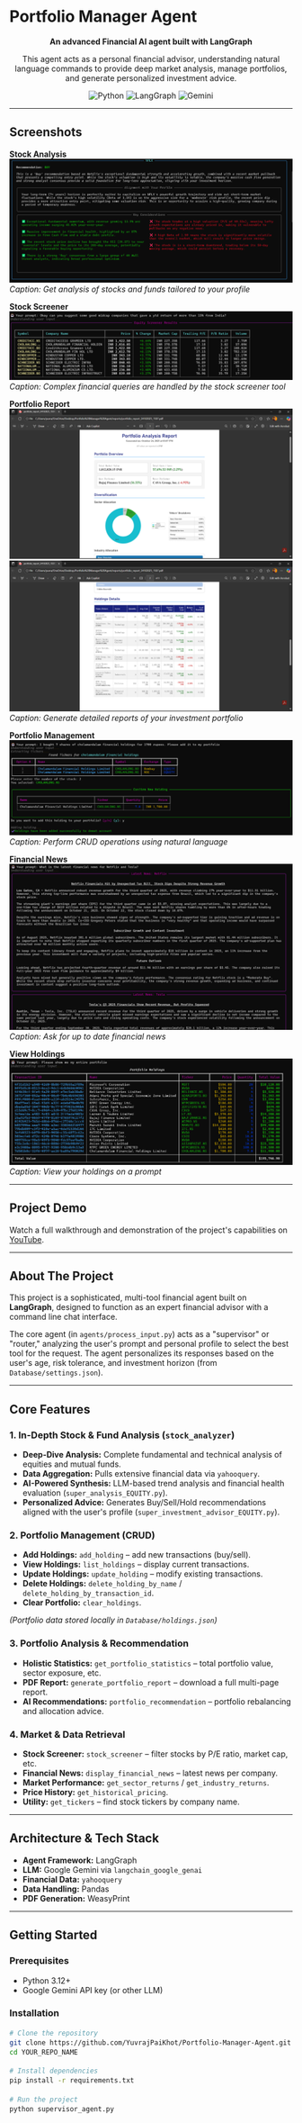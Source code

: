# Portfolio Manager Agent

<p align="center"><b>An advanced Financial AI agent built with LangGraph</b></p>
<p align="center">
This agent acts as a personal financial advisor, understanding natural language commands to provide deep market analysis, manage portfolios, and generate personalized investment advice.
</p>

<p align="center">
<img alt="Python" src="https://img.shields.io/badge/Python-3.12%2B-blue?style=for-the-badge&logo=python&logoColor=white"/>
<img alt="LangGraph" src="https://img.shields.io/badge/LangGraph-0.3%2B-blueviolet?style=for-the-badge&logo=langchain&logoColor=white"/>
<img alt="Gemini" src="https://img.shields.io/badge/Google%20Gemini-API-orange?style=for-the-badge&logo=google&logoColor=white"/>
</p>

---

## Screenshots

**Stock Analysis**
![stock_recommendations](assets/stock_recommendations.png)  
*Caption: Get analysis of stocks and funds tailored to your profile*  

**Stock Screener**  
![Stock Screener](assets/screener.png)
*Caption: Complex financial queries are handled by the stock screener tool*  

**Portfolio Report** 
![Portfolio Report](assets/report.png)
![Portfolio Report](assets/report2.png) 
*Caption: Generate detailed reports of your investment portfolio*  

**Portfolio Management** 
![portfolio Add](assets/portfolio_add.png) 
*Caption: Perform CRUD operations using natural language* 

**Financial News**
![Financial News](assets/financial_news.png)
*Caption: Ask for up to date financial news*

**View Holdings**
![View Holdings](assets/holdings.png)
*Caption: View your holdings on a prompt*

---

## Project Demo

Watch a full walkthrough and demonstration of the project's capabilities on [YouTube](https://www.youtube.com/watch?v=GgYLoVwLWhI).

---

## About The Project

This project is a sophisticated, multi-tool financial agent built on **LangGraph**, designed to function as an expert financial advisor with a command line chat interface.

The core agent (in `agents/process_input.py`) acts as a "supervisor" or "router," analyzing the user's prompt and personal profile to select the best tool for the request. The agent personalizes its responses based on the user's age, risk tolerance, and investment horizon (from `Database/settings.json`).

---

## Core Features

### 1. In-Depth Stock & Fund Analysis (`stock_analyzer`)
- **Deep-Dive Analysis:** Complete fundamental and technical analysis of equities and mutual funds.  
- **Data Aggregation:** Pulls extensive financial data via `yahooquery`.  
- **AI-Powered Synthesis:** LLM-based trend analysis and financial health evaluation (`super_analysis_EQUITY.py`).  
- **Personalized Advice:** Generates Buy/Sell/Hold recommendations aligned with the user's profile (`super_investment_advisor_EQUITY.py`).

### 2. Portfolio Management (CRUD)
- **Add Holdings:** `add_holding` – add new transactions (buy/sell).  
- **View Holdings:** `list_holdings` – display current transactions.  
- **Update Holdings:** `update_holding` – modify existing transactions.  
- **Delete Holdings:** `delete_holding_by_name` / `delete_holding_by_transaction_id`.  
- **Clear Portfolio:** `clear_holdings`.  

*(Portfolio data stored locally in `Database/holdings.json`)*

### 3. Portfolio Analysis & Recommendation
- **Holistic Statistics:** `get_portfolio_statistics` – total portfolio value, sector exposure, etc.
- **PDF Report:** `generate_portfolio_report` – download a full multi-page report.  
- **AI Recommendations:** `portfolio_recommendation` – portfolio rebalancing and allocation advice.

### 4. Market & Data Retrieval
- **Stock Screener:** `stock_screener` – filter stocks by P/E ratio, market cap, etc.  
- **Financial News:** `display_financial_news` – latest news per company.  
- **Market Performance:** `get_sector_returns` / `get_industry_returns`.  
- **Price History:** `get_historical_pricing`.  
- **Utility:** `get_tickers` – find stock tickers by company name.

---

## Architecture & Tech Stack

- **Agent Framework:** LangGraph  
- **LLM:** Google Gemini via `langchain_google_genai`  
- **Financial Data:** `yahooquery`  
- **Data Handling:** Pandas  
- **PDF Generation:** WeasyPrint 


---

## Getting Started

### Prerequisites
- Python 3.12+  
- Google Gemini API key (or other LLM)

### Installation
```bash
# Clone the repository
git clone https://github.com/YuvrajPaiKhot/Portfolio-Manager-Agent.git
cd YOUR_REPO_NAME

# Install dependencies
pip install -r requirements.txt

# Run the project
python supervisor_agent.py
```
